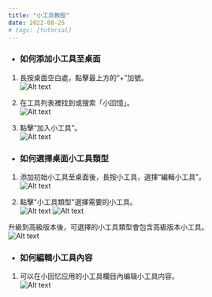 ```yaml
---
title: "小工具教程"
date: 2022-08-25
# tags: [tutorial]
---
```


- ### 如何添加小工具至桌面

1. 長按桌面空白處，點擊最上方的“+”加號。\
![Alt text](/images/tutorial_zhhant_1.jpg?raw=true "Optional Title")

2. 在工具列表裡找到或搜索「小回憶」。\
![Alt text](/images/tutorial_zhhant_2.jpg?raw=true "Optional Title")

3. 點擊“加入小工具”。\
![Alt text](/images/tutorial_zhhant_3.jpg?raw=true "Optional Title")


- ### 如何選擇桌面小工具類型

1. 添加初始小工具至桌面後，長按小工具，選擇“編輯小工具”。\
![Alt text](/images/tutorial_zhhant_4.jpg?raw=true "Optional Title")

2. 點擊"小工具類型"選擇需要的小工具。\
![Alt text](/images/tutorial_zhhant_5.jpg?raw=true "Optional Title")
![Alt text](/images/tutorial_zhhant_5_1.jpg?raw=true "Optional Title")

升級到高級版本後，可選擇的小工具類型會包含高級版本小工具。\
![Alt text](/images/tutorial_zhhant_5_2.jpg?raw=true "Optional Title")


- ### 如何編輯小工具內容

1. 可以在小回忆应用的小工具欄目內编辑小工具内容。\
![Alt text](/images/tutorial_zhhant_6.jpg?raw=true "Optional Title")